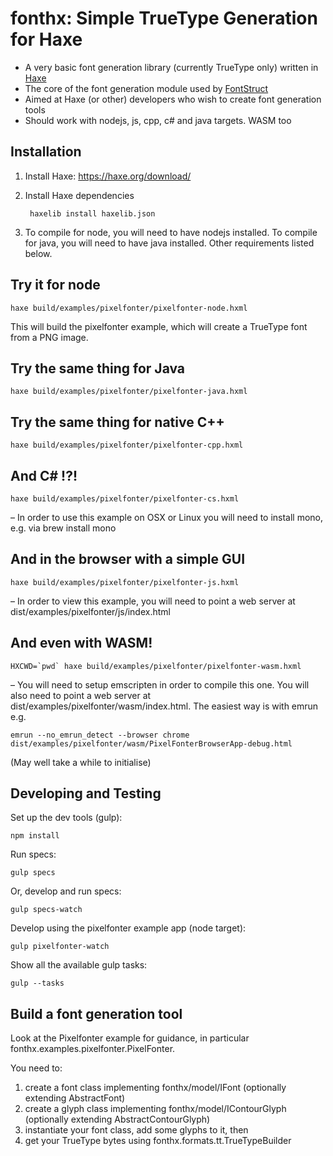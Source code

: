 # fonthx: Simple TrueType Generation for Haxe

* A very basic font generation library (currently TrueType only) written in [Haxe](https://haxe.org)
* The core of the font generation module used by [FontStruct](https://fontstruct.com) 
* Aimed at Haxe (or other) developers who wish to create font generation tools
* Should work with nodejs, js, cpp, c# and java targets. WASM too

## Installation

1. Install Haxe: https://haxe.org/download/       
    
1. Install Haxe dependencies

        haxelib install haxelib.json
        
1. To compile for node, you will need to have nodejs installed. To compile for java, you will need to have java installed. Other requirements listed below.       
    
## Try it for node

    haxe build/examples/pixelfonter/pixelfonter-node.hxml
    
This will build the pixelfonter example, which will create a TrueType font from a PNG image.

## Try the same thing for Java

    haxe build/examples/pixelfonter/pixelfonter-java.hxml
    
## Try the same thing for native C++

    haxe build/examples/pixelfonter/pixelfonter-cpp.hxml    
    
## And C# !?!

    haxe build/examples/pixelfonter/pixelfonter-cs.hxml    

– In order to use this example on OSX or Linux you will need to install mono, e.g. via brew install mono

## And in the browser with a simple GUI

    haxe build/examples/pixelfonter/pixelfonter-js.hxml    

– In order to view this example, you will need to point a web server at dist/examples/pixelfonter/js/index.html

## And even with WASM!
    
    HXCWD=`pwd` haxe build/examples/pixelfonter/pixelfonter-wasm.hxml     

– You will need to setup emscripten in order to compile this one. You will also need to point a web server at dist/examples/pixelfonter/wasm/index.html. The easiest way is with emrun e.g.

    emrun --no_emrun_detect --browser chrome dist/examples/pixelfonter/wasm/PixelFonterBrowserApp-debug.html
    
(May well take a while to initialise)    
    
## Developing and Testing

Set up the dev tools (gulp):

    npm install
    
Run specs:

    gulp specs
    
Or, develop and run specs:

    gulp specs-watch
    
Develop using the pixelfonter example app (node target):     
    
    gulp pixelfonter-watch
    
Show all the available gulp tasks:

    gulp --tasks
    
## Build a font generation tool

Look at the Pixelfonter example for guidance, in particular fonthx.examples.pixelfonter.PixelFonter.

You need to:

1. create a font class implementing fonthx/model/IFont (optionally extending AbstractFont)
1. create a glyph class implementing fonthx/model/IContourGlyph (optionally extending AbstractContourGlyph)
1. instantiate your font class, add some glyphs to it, then
1. get your TrueType bytes using fonthx.formats.tt.TrueTypeBuilder

    
